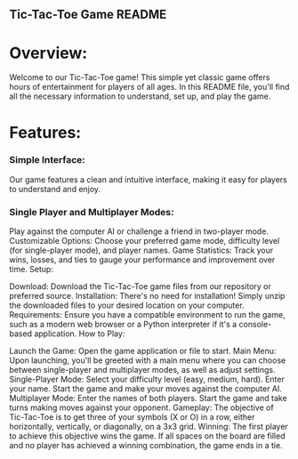 ## Tic-Tac-Toe Game README

# Overview:
Welcome to our Tic-Tac-Toe game! This simple yet classic game offers hours of entertainment for players of all ages. In this README file, you'll find all the necessary information to understand, set up, and play the game.

# Features:

<h3>Simple Interface:</h3> Our game features a clean and intuitive interface, making it easy for players to understand and enjoy.
<h3>Single Player and Multiplayer Modes:</h3> Play against the computer AI or challenge a friend in two-player mode.
Customizable Options: Choose your preferred game mode, difficulty level (for single-player mode), and player names.
Game Statistics: Track your wins, losses, and ties to gauge your performance and improvement over time.
Setup:

Download: Download the Tic-Tac-Toe game files from our repository or preferred source.
Installation: There's no need for installation! Simply unzip the downloaded files to your desired location on your computer.
Requirements: Ensure you have a compatible environment to run the game, such as a modern web browser or a Python interpreter if it's a console-based application.
How to Play:

Launch the Game: Open the game application or file to start.
Main Menu: Upon launching, you'll be greeted with a main menu where you can choose between single-player and multiplayer modes, as well as adjust settings.
Single-Player Mode:
Select your difficulty level (easy, medium, hard).
Enter your name.
Start the game and make your moves against the computer AI.
Multiplayer Mode:
Enter the names of both players.
Start the game and take turns making moves against your opponent.
Gameplay: The objective of Tic-Tac-Toe is to get three of your symbols (X or O) in a row, either horizontally, vertically, or diagonally, on a 3x3 grid.
Winning: The first player to achieve this objective wins the game. If all spaces on the board are filled and no player has achieved a winning combination, the game ends in a tie.

